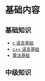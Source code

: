 # 基础内容

## 基础知识
- [c 语言基础](basic_c.md)
- [c++ 语言基础](basic_c++.md)
- [算法基础](../algorithm/basic.md)

## 中级知识
